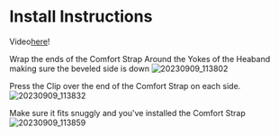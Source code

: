 # Install Instructions

Video[here](https://www.youtube.com/watch?v=zgvDYnPB7Ls)! 

Wrap the ends of the Comfort Strap Around the Yokes of the Heaband making sure the beveled side is down
![20230909_113802](https://github.com/CapraAudio/CapraStrapra-Hifiman/assets/122894651/7939391b-88bb-4765-9acc-11bc64145036)

Press the Clip over the end of the Comfort Strap on each side.
![20230909_113832](https://github.com/CapraAudio/CapraStrapra-Hifiman/assets/122894651/185cc8a8-b3ea-421d-ae64-7caf5a0f3e02)

Make sure it fits snuggly and you've installed the Comfort Strap
![20230909_113859](https://github.com/CapraAudio/CapraStrapra-Hifiman/assets/122894651/9598c45a-33d6-4795-93c3-e980afa85f9a)

